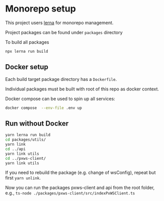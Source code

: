 # Monorepo setup

This project users [lerna](https://lerna.js.com) for monorepo management.

Project packages can be found under `packages` directory

To build all packages

```bash
npx lerna run build
```

## Docker setup

Each build target package directory has a `Dockerfile`.

Individual packages must be built with root of this repo as docker context.

Docker compose can be used to spin up all services:

```bash
docker compose  --env-file .env up
```

## Run without Docker

```bash
yarn lerna run build
cd packages/utils/
yarn link
cd ../api
yarn link utils
cd ../pxws-client/
yarn link utils
```

If you need to rebuild the package (e.g. change of wsConfig), repeat but first `yarn unlink`.

Now you can run the packages pxws-client and api from the root folder, e.g.,
`ts-node ./packages/pxws-client/src/indexPxWSClient.ts `
